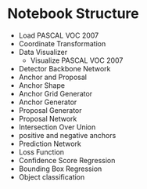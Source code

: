 # Notebook Structure
- Load PASCAL VOC 2007
- Coordinate Transformation
- Data Visualizer
  - Visualize PASCAL VOC 2007
- Detector Backbone Network
- Anchor and Proposal 
 - Anchor Shape
 - Anchor Grid Generator
 - Anchor Generator 
 - Proposal Generator 
- Proposal Network
 - Intersection Over Union
 - positive and negative anchors
 - Prediction Network
 - Loss Function
  - Confidence Score Regression
  - Bounding Box Regression
  - Object classification
